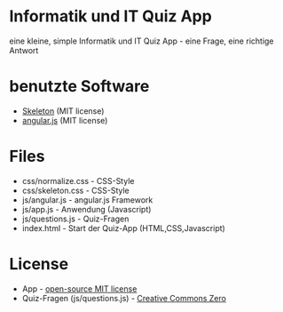 # Informatik und IT Quiz App

eine kleine, simple Informatik und IT Quiz App - eine Frage, eine richtige Antwort

# benutzte Software

* [Skeleton](http://getskeleton.com/) (MIT license)
* [angular.js](https://angularjs.org/) (MIT license)

# Files

* css/normalize.css - CSS-Style
* css/skeleton.css - CSS-Style
* js/angular.js - angular.js Framework
* js/app.js - Anwendung (Javascript)
* js/questions.js - Quiz-Fragen
* index.html - Start der Quiz-App (HTML,CSS,Javascript)

# License

* App - [open-source MIT license](https://github.com/redcctshirt/Informatik_und_IT_Quiz_App/blob/master/LICENSE)
* Quiz-Fragen (js/questions.js) - [Creative Commons Zero](https://creativecommons.org/publicdomain/zero/1.0/)


